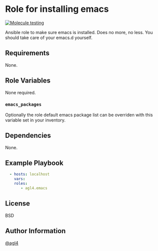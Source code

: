 # Role for installing emacs

[![Molecule testing](https://github.com/agl4/ansible-role-emacs/actions/workflows/ci.yml/badge.svg)](https://github.com/agl4/ansible-role-emacs/actions/workflows/ci.yml)

Ansible role to make sure emacs is installed. Does no more, no
less. You should take care of your emacs.d yourself.

## Requirements

None.

## Role Variables

None required.

### `emacs_packages`

Optionally the role default emacs package list can be overriden with
this variable set in your inventory.

## Dependencies

None.

## Example Playbook

```yaml
  - hosts: localhost
    vars:
    roles:
       - agl4.emacs
```

## License

BSD

## Author Information

[@agl4](https://github.com/agl4)

